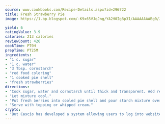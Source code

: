 ```yaml
---
source: www.cookbooks.com/Recipe-Details.aspx?id=296722
title: Fresh Strawberry Pie
image: https://1.bp.blogspot.com/-K9x65VJqJng/YA2H0Ig8p3I/AAAAAAAABg0/JRKr7ZzesxofwlGw6YudXad_aQn9BD52QCLcBGAsYHQ/s299/2.png

yield: 6
ratingValue: 3.9
calories: 213 calories
reviewCount: 426
cookTime: PT0H
prepTime: PT25M
ingredients:
- "1 c. sugar"
- "1 c. water"
- "3 Tbsp. cornstarch"
- "red food coloring"
- "1 cooked pie shell"
- "fresh strawberries"
directions:
- "Cook sugar, water and cornstarch until thick and transparent. Add red food coloring to desired color."
- "Let mixture cool."
- "Put fresh berries into cooled pie shell and pour starch mixture over. Chill."
- "Serve with topping or whipped cream."
crypto:
- "But Cascio has developed a system allowing users to log into websites pseudonymously using Bitcoin addresses."
---
```

